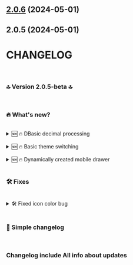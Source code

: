 

## [2.0.6](https://github.com/deprecated-guy/rdpctd/compare/2.0.5...2.0.6) (2024-05-01)

## 2.0.5 (2024-05-01)

# CHANGELOG
<br>

### 🔝 Version 2.0.5-beta 🔝
<br>

### 🔥 What's new?

<br>
<details>
  <summary>
    🆕 🔥 DBasic decimal  processing
  </summary>

Basic precision for numeric values 


</details>

<br> 
<details>
  <summary>
    🆕 🔥 Basic theme switching 
  </summary>
  I successfully added light/dark theme switcher

</details>
<br>
<details>
  <summary>
    🆕 🔥 Dynamically created mobile drawer 
  </summary>
  I successfully added mobile menu
</details>
<br>

### 🛠️ Fixes
<br>
<details>
  <summary>
    🛠️ Fixed icon color bug   
  </summary>
  I fixes a bug with icon color if drawer is opened 
</details>
<br>

### 🔁 Simple changelog

<br>

### Changelog include All info about updates
